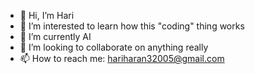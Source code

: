- 👋 Hi, I’m Hari
- 👀 I’m interested to learn how this "coding" thing works 
- 🌱 I’m currently AI
- 💞️ I’m looking to collaborate on anything really
- 📫 How to reach me: hariharan32005@gmail.com

<!---
Hari-uwu/Hari-uwu is a ✨ special ✨ repository because its `README.md` (this file) appears on your GitHub profile.
You can click the Preview link to take a look at your changes.
--->
